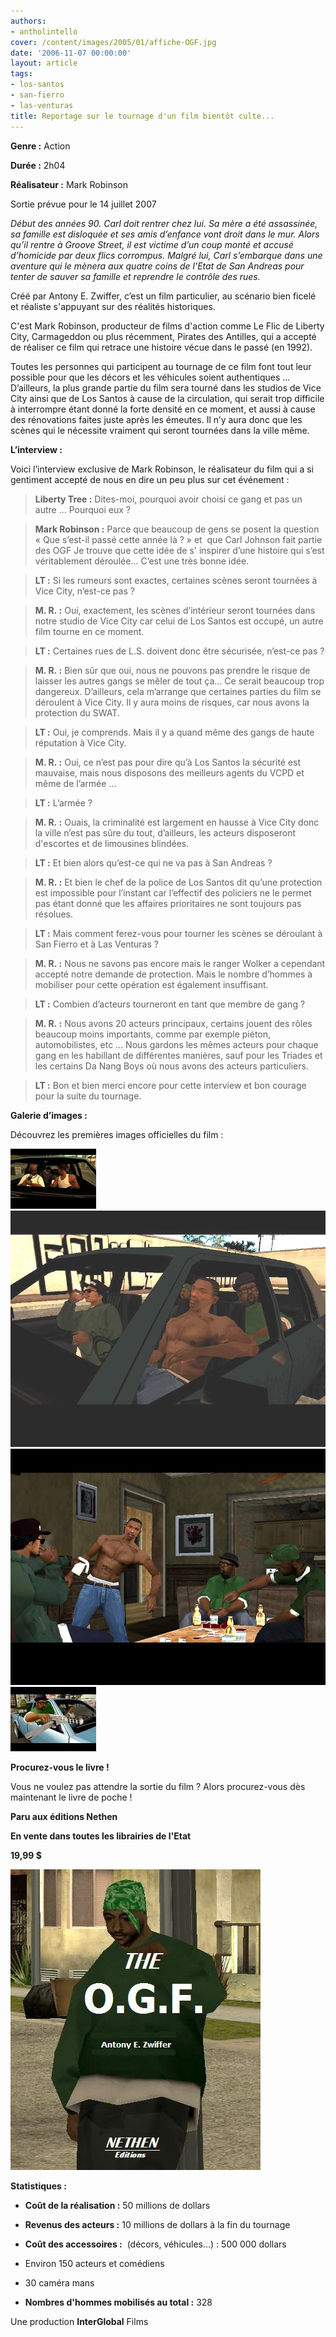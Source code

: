 ```yaml
---
authors:
- antholintello
cover: /content/images/2005/01/affiche-OGF.jpg
date: '2006-11-07 00:00:00'
layout: article
tags:
- los-santos
- san-fierro
- las-venturas
title: Reportage sur le tournage d'un film bientôt culte...
---
```



 **Genre :** Action

**Durée&nbsp;:** 2h04

**Réalisateur&nbsp;:** Mark Robinson

Sortie prévue pour le 14 juillet 2007

_Début des années 90. Carl doit rentrer chez lui. Sa mère a été assassinée, sa famille est disloquée et ses amis d’enfance vont droit dans le mur. Alors qu’il rentre à Groove Street, il est victime d’un coup monté et accusé d’homicide par deux flics corrompus. Malgré lui, Carl s’embarque dans une aventure qui le mènera aux quatre coins de l’Etat de San Andreas pour tenter de sauver sa famille et reprendre le contrôle des rues._

Créé par Antony E. Zwiffer, c’est un film particulier, au scénario bien ficelé et réaliste s'appuyant sur des réalités historiques.

C'est Mark Robinson, producteur de films d'action comme Le Flic de Liberty City, Carmageddon ou plus récemment, Pirates des Antilles, qui a accepté de réaliser ce film qui retrace une histoire vécue dans le passé (en 1992).

Toutes les personnes qui participent au tournage de ce film font tout leur possible pour que les décors et les véhicules soient authentiques ... D’ailleurs, la plus grande partie du film sera tourné dans les studios de Vice City ainsi que de Los Santos à cause de la circulation, qui serait trop difficile à interrompre étant donné&nbsp;la forte densité&nbsp;en ce moment, et aussi à cause des rénovations faites juste après les émeutes. Il n’y aura donc que les scènes qui le nécessite vraiment qui seront tournées dans la ville même.

**L’interview&nbsp;:**

Voici l’interview exclusive de Mark Robinson, le réalisateur du film qui a si gentiment accepté de nous en dire un peu plus sur cet événement&nbsp;:

> **Liberty Tree&nbsp;:** Dites-moi, pourquoi avoir choisi ce gang et pas un autre ... Pourquoi eux&nbsp;?

> **Mark Robinson&nbsp;:** Parce que beaucoup de gens se posent la question «&nbsp;Que s’est-il passé cette année là&nbsp;?&nbsp;» et &nbsp;que Carl Johnson fait partie des OGF Je trouve que cette idée de&nbsp;s' inspirer d’une histoire qui s’est véritablement déroulée... C’est une très bonne idée.

> **LT&nbsp;:** Si les rumeurs sont exactes, certaines scènes seront tournées à Vice City, n’est-ce pas&nbsp;?

> **M. R.&nbsp;:** Oui, exactement, les scènes d’intérieur seront tournées dans notre studio de Vice City car celui de Los Santos est occupé, un autre film tourne en ce moment.

> **LT&nbsp;:** Certaines rues de L.S. doivent donc être sécurisée, n’est-ce pas&nbsp;?

> **M. R.&nbsp;:** Bien sûr que oui, nous ne pouvons pas prendre le risque de laisser les autres gangs se mêler de tout ça... Ce serait beaucoup trop dangereux. D’ailleurs, cela m’arrange que certaines parties du film se déroulent à Vice City. Il y aura moins de risques, car nous avons la protection du SWAT.

> **LT&nbsp;:** Oui, je comprends. Mais il y a quand même des gangs de haute réputation à Vice City.

> **M. R.&nbsp;:** Oui, ce n’est pas pour dire qu’à Los Santos la sécurité est mauvaise, mais nous disposons des meilleurs agents du VCPD et même de l’armée ...

> **LT&nbsp;:** L’armée&nbsp;?

> **M. R.&nbsp;:** Ouais, la criminalité est largement en hausse à Vice City donc la ville n’est pas sûre du tout, d’ailleurs, les acteurs disposeront d'escortes et de limousines blindées.

> **LT&nbsp;:** Et bien alors qu’est-ce qui ne va pas à San Andreas&nbsp;?

> **M. R.&nbsp;:** Et bien le chef de la police de Los Santos dit qu’une protection est impossible pour l’instant car l’effectif des policiers ne le permet pas étant donné que les affaires prioritaires ne sont toujours pas résolues.

> **LT&nbsp;:** Mais comment ferez-vous pour tourner les scènes se déroulant à San Fierro et à Las Venturas&nbsp;?

> **M. R.&nbsp;:** Nous ne savons pas encore mais le ranger Wolker a cependant accepté notre demande de protection. Mais le nombre d’hommes à mobiliser pour cette opération est également insuffisant.

> **LT&nbsp;:** Combien d’acteurs tourneront en tant que membre de gang&nbsp;?

> **M. R.&nbsp;:** Nous avons 20 acteurs principaux, certains jouent des rôles beaucoup moins importants, comme par exemple piéton, automobilistes, etc ... Nous gardons les mêmes acteurs pour chaque gang en les habillant de différentes manières, sauf pour les Triades et les certains Da Nang Boys où nous avons des acteurs particuliers.

> **LT&nbsp;:** Bon et bien merci encore pour cette interview et bon courage pour la suite du tournage.

**Galerie d’images&nbsp;:**

Découvrez les premières images officielles&nbsp;du film&nbsp;:

![](/content/images/2005/01/CJ.jpg)
![](/content/images/2005/01/CJ_and_his_friends.jpg)
![](/content/images/2005/01/GANG_1.jpg)
![](/content/images/2005/01/drive-by.jpg)

**Procurez-vous le livre&nbsp;!**

Vous ne voulez pas attendre la sortie du film&nbsp;? Alors procurez-vous dès maintenant le livre de poche&nbsp;!

**Paru aux éditions&nbsp;Nethen**

**En vente dans toutes les librairies de l'Etat**

**19,99 $**

![](/content/images/2005/01/OGF-book.jpg)

**Statistiques :**

- **Coût de la réalisation :** 50 millions de dollars

- **Revenus des acteurs :** 10 millions de dollars à la fin du tournage

- **Coût des accessoires :** &nbsp;(décors, véhicules...) : 500 000 dollars

- Environ 150 acteurs et comédiens

- 30 caméra mans

- **Nombres d'hommes mobilisés au total :** 328

Une production **InterGlobal** Films